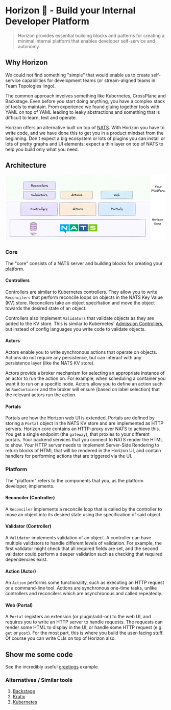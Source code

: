 # Horizon 🌅 - Build your Internal Developer Platform

> Horizon provides essential building blocks and patterns for creating a minimal internal platform that enables developer self-service and autonomy.

## Why Horizon

We could not find something "simple" that would enable us to create self-service capabilities for development teams (or stream-aligned teams in Team Topologies lingo).

The common approach involves something like Kubernetes, CrossPlane and Backstage.
Even before you start doing anything, you have a complex stack of tools to maintain.
From experience we found gluing together tools with YAML on top of YAML leading to leaky abstractions and something that is difficult to learn, test and operate.

Horizon offers an alternative built on top of [NATS](https://nats.io/).
With Horizon you have to write code, and we have done this to get you in a product mindset from the beginning.
Don't expect a big ecosystem or lots of plugins you can install or lots of pretty graphs and UI elements: expect a thin layer on top of NATS to help you build only what you need.

## Architecture

![architecture](./docs/drawings/architecture.excalidraw.png)

### Core

The "core" consists of a NATS server and building blocks for creating your platform.

#### Controllers

Controllers are similar to Kubernetes controllers.
They allow you to write `Reconcilers` that perform reconcile loops on objects in the NATS Key Value (KV) store.
Reconcilers take an object specifiation and move the object towards the desired state of an object.

Controllers also implement `Validators` that validate objects as they are added to the KV store.
This is similar to Kubernetes' [Admission Controllers](https://kubernetes.io/docs/reference/access-authn-authz/admission-controllers/), but instead of config languages you write code to validate objects.

#### Actors

Actors enable you to write synchronous actions that operate on objects.
Actions do not require any persistence, but can interact with any persistence layer (like the NATS KV store).

Actors provide a broker mechanism for selecting an appropriate instance of an actor to run the action on.
For example, when scheduling a container you want it to run on a specific node.
Actors allow you to define an action such as `RunContainer` and the broker will ensure (based on label selection) that the relevant actors run the action.

#### Portals

Portals are how the Horizon web UI is extended.
Portals are defined by storing a `Portal` object in the NATS KV store and are implemented as HTTP servers.
Horizon core contains an HTTP-proxy over NATS to achieve this.
You get a single endpoint (the `gateway`), that proxies to your different portals.
Your backend services that you connect to NATS render the HTML to show.
Your HTTP server needs to implement Server-Side Rendering to return blocks of HTML that will be rendered in the Horizon UI, and contain handlers for performing actions that are triggered via the UI.

### Platform

The "platform" refers to the components that you, as the platform developer, implements.

#### Reconciler (Controller)

A `Reconciler` implements a reconcile loop that is called by the controller to move an object into its desired state using the specification of said object.

#### Validator (Controller)

A `Validator` implements validation of an object. A controller can have multiple validators to handle different levels of validation.
For example, the first validator might check that all required fields are set, and the second validator could perform a deeper validation such as checking that required dependencies exist.

#### Action (Actor)

An `Action` performs some functionality, such as executing an HTTP request or a command-line tool.
Actions are synchronous one-time tasks, unlike controllers and reconcilers which are asynchronous and called repeatedly.

#### Web (Portal)

A `Portal` registers an extension (or plugin/add-on) to the web UI, and requires you to write an HTTP server to handle requests.
The requests can render some HTML to display in the UI, or handle some HTTP request (e.g. `get` or `post`).
For the most part, this is where you build the user-facing stuff. Of course you can write CLIs on top of Horizon also.

## Show me some code

See the incredibly useful [greetings](./examples/greetings/README.md) example.

### Alternatives / Similar tools

1. [Backstage](https://backstage.io/)
2. [Kratix](https://kratix.io/)
3. [Kubernetes](https://kubernetes.io/)
